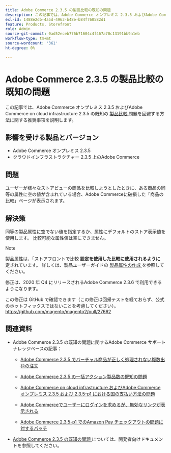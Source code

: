 ```yaml
---
title: Adobe Commerce 2.3.5 の製品比較の既知の問題
description: この記事では、Adobe Commerce オンプレミス 2.3.5 およびAdobe Commerce on cloud infrastructure 2.3.5 における既知の [product comparison] （https://docs.magento.com/user-guide/marketing/product-compare.html）の問題を回避する方法について推奨事項を説明します。
exl-id: 1488e2db-4a5d-4963-b48e-b84f760582d1
feature: Products, Storefront
role: Admin
source-git-commit: 0ad52eceb776b71604c4f467a70c13191bb9a1eb
workflow-type: tm+mt
source-wordcount: '361'
ht-degree: 0%

---
```


# Adobe Commerce 2.3.5 の製品比較の既知の問題

この記事では、Adobe Commerce オンプレミス 2.3.5 およびAdobe Commerce on cloud infrastructure 2.3.5 の既知の [ 製品比較 ](https://docs.magento.com/user-guide/marketing/product-compare.html) 問題を回避する方法に関する推奨事項を説明します。

## 影響を受ける製品とバージョン

* Adobe Commerce オンプレミス 2.3.5
* クラウドインフラストラクチャー 2.3.5 上のAdobe Commerce

## 問題

ユーザーが様々なストアビューの商品を比較しようとしたときに、ある商品の同等の属性に空の値が含まれている場合、Adobe Commerceに破損した「商品の比較」ページが表示されます。

## 解決策

同等の製品属性に空でない値を指定するか、属性にデフォルトのストア表示値を使用します。 比較可能な属性値は空にできません。

>[!NOTE]
>
>製品属性は、「ストアフロントで比較 **設定を使用した比較に使用されるように** 定されています。 詳しくは、製品ユーザーガイドの [ 製品属性の作成 ](https://docs.magento.com/user-guide/stores/attribute-product-create.html#step-4-describe-the-storefront-properties) を参照してください。

修正は、2020 年 Q4 にリリースされるAdobe Commerce 2.3.6 で利用できるようになります。

この修正は GitHub で確認できます（この修正は回帰テストを経ておらず、公式のホットフィックスではないことを考慮してください）。<https://github.com/magento/magento2/pull/27662>

## 関連資料

<ul><li>Adobe Commerce 2.3.5 の既知の問題に関するAdobe Commerce サポートナレッジベースの記事：<ul>
<li>
<p title="Adobe Commerce 2.3.5 でバーチャル商品が正しく処理されない複数出荷の注文"><a href="/help/troubleshooting/miscellaneous/magento-2-3-5-known-issue-virtual-product-multi-ship-orders.md">Adobe Commerce 2.3.5 でバーチャル商品が正しく処理されない複数出荷の注文</a></p>
</li>
<li><a href="/help/troubleshooting/miscellaneous/bulk-action-product-count-known-issue-in-magento-2-3-5.md">Adobe Commerce 2.3.5 の一括アクション製品数の既知の問題</a></li>
<li>
<p title="Adobe Commerce on cloud infrastructure およびAdobe Commerce オンプレミス 2.3.5 および 2.3.5-p1 における国の支払い方法の問題"><a href="/help/troubleshooting/known-issues-patches-attached/magento-2-3-5-2-3-5-p1-patch-country-payment-issue.md">Adobe Commerce on cloud infrastructure およびAdobe Commerce オンプレミス 2.3.5 および 2.3.5-p1 における国の支払い方法の問題</a></p>
</li>
<li>
<p title="Adobe Commerceでユーザーにログインを求めるが、無効なリンクが表示される"><a href="/help/troubleshooting/known-issues-patches-attached/magento-prompts-customers-log-in-invalid-link.md">Adobe Commerceでユーザーにログインを求めるが、無効なリンクが表示される</a></p>
</li>
<li>
<p title="Adobe Commerce 2.3.5-p1 でのAmazon Pay チェックアウトの問題に対するパッチ"><a href="/help/troubleshooting/payments/patch-for-amazon-pay-checkout-issue-in-magento-2-3-5-p1.md">Adobe Commerce 2.3.5-p1 でのAmazon Pay チェックアウトの問題に対するパッチ</a></p>
</li>
</ul>
</li><li><a href="https://devdocs.magento.com/guides/v2.3/release-notes/release-notes-2-3-5-commerce.html#known-issues">Adobe Commerce 2.3.5 の既知の問題 </a> については、開発者向けドキュメントを参照してください。</li></ul>
